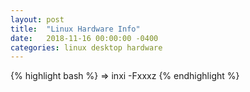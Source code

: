 ```yaml
---
layout: post
title:  "Linux Hardware Info"
date:   2018-11-16 00:00:00 -0400
categories: linux desktop hardware
---
```


{% highlight bash %}
=> inxi -Fxxxz
{% endhighlight %}
